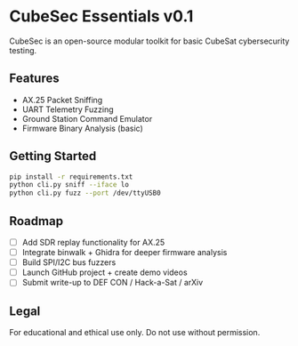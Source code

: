 # CubeSec Essentials v0.1

CubeSec is an open-source modular toolkit for basic CubeSat cybersecurity testing.

## Features
- AX.25 Packet Sniffing
- UART Telemetry Fuzzing
- Ground Station Command Emulator
- Firmware Binary Analysis (basic)

## Getting Started
```bash
pip install -r requirements.txt
python cli.py sniff --iface lo
python cli.py fuzz --port /dev/ttyUSB0
```

## Roadmap
- [ ] Add SDR replay functionality for AX.25
- [ ] Integrate binwalk + Ghidra for deeper firmware analysis
- [ ] Build SPI/I2C bus fuzzers
- [ ] Launch GitHub project + create demo videos
- [ ] Submit write-up to DEF CON / Hack-a-Sat / arXiv

## Legal
For educational and ethical use only. Do not use without permission.
